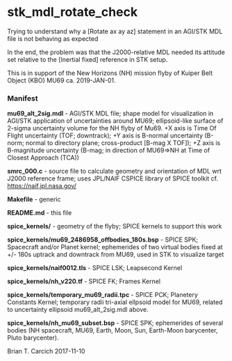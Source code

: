 # stk_mdl_rotate_check
Trying to understand why a [Rotate ax ay az] statement in an AGI/STK MDL file is not behaving as expected

In the end, the problem was that the J2000-relative MDL needed its attitude set relative to the [Inertial fixed] reference in STK setup.

This is in support of the New Horizons (NH) mission flyby of Kuiper Belt Object (KBO) MU69 ca. 2019-JAN-01.

### Manifest

__mu69_alt_2sig.mdl__ - AGI/STK MDL file; shape model for visualization in AGI/STK application of uncertainties around MU69; ellipsoid-like surface of 2-sigma uncertainty volume for the NH flyby of Mu69.  +X axis is Time Of Flight uncertainty (TOF; downtrack); +Y axis is B-normal uncertainty (B-norm; normal to directory plane; cross-product [B-mag X TOF]); +Z axis is B-magnitude uncertainty (B-mag; in direction of MU69=>NH at Time of Closest Approach (TCA)) 

__smrc_000.c__ - source file to calculate geometry and orientation of MDL wrt J2000 reference frame; uses JPL/NAIF CSPICE library of SPICE toolkit cf. https://naif.jpl.nasa.gov/

__Makefile__ - generic 

__README.md__ - this file

__spice_kernels/__ - geometry of the flyby; SPICE kernels to support this work

__spice_kernels/mu69_2486958_offbodies_180s.bsp__ - SPICE SPK; Spacecraft and/or Planet kernel;  ephemerides of two virtual bodies fixed at +/- 180s uptrack and downtrack from MU69, used in STK to visualize target

__spice_kernels/naif0012.tls__ - SPICE LSK; Leapsecond Kernel

__spice_kernels/nh_v220.tf__ - SPICE FK; Frames Kernel

__spice_kernels/temporary_mu69_radii.tpc__ - SPICE PCK; Planetery Constants Kernel; temporary radii tri-axial ellpsoid model for MU69, related to uncertainty ellipsoid mu69_alt_2sig.mdl above.

__spice_kernels/nh_mu69_subset.bsp__ - SPICE SPK; ephemerides of several bodies (NH spacecraft, MU69, Earth, Moon, Sun, Earth-Moon barycenter, Pluto barycenter).

Brian T. Carcich  2017-11-10
